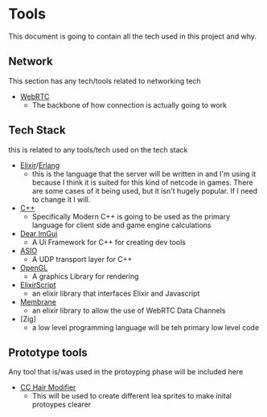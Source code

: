 # Tools
This document is going to contain all the tech used in this project and why.

## Network
This section has any tech/tools related to networking tech
- [WebRTC](https://membrane.stream)
  - The backbone of how connection is actually going to work

## Tech Stack
this is related to any tools/tech used on the tech stack
- [Elixir](https://elixir-lang.org)/[Erlang](https://www.erlang.org)
  - this is the language that the server will be written in and I'm using it because I think it is suited for this kind of netcode in games. There are some cases of it being used, but it isn't hugely popular. If I need to change it I will.
- [C++](https://cplusplus.com)
  - Specifically Modern C++ is going to be used as the primary language for client side and game engine calculations
- [Dear ImGui](https://github.com/ocornut/imgui)
  - A Ui Framework for C++ for creating dev tools
- [ASIO](https://think-async.com/Asio/)
  - A UDP transport layer for C++
- [OpenGL](https://www.opengl.org)
  - A graphics Library for rendering
- [ElixirScript](https://github.com/elixirscript/elixirscript)
  - an elixir library that interfaces Elixir and Javascript
- [Membrane](https://membrane.stream)
  - an elixir library to allow the use of WebRTC Data Channels
- [Zig]
  - a low level programming language will be teh primary low level code

## Prototype tools
Any tool that is/was used in the protoyping phase will be included here
- [CC Hair Modifier](https://github.com/blobbeliblob/CC_hair_modifier)
  - This will be used to create different lea sprites to make inital protoypes clearer
